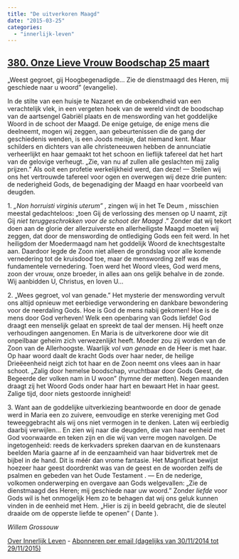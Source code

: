 ```yaml
---
title: "De uitverkoren Maagd"
date: "2015-03-25"
categories: 
  - "innerlijk-leven"
---
```


## [380\. Onze Lieve Vrouw Boodschap 25 maart](http://ift.tt/1Ndu40W)

„Weest gegroet, gij Hoogbegenadigde… Zie de dienstmaagd des Heren, mij geschiede naar u woord” (evangelie).

In de stilte van een huisje te Nazaret en de onbekendheid van een verachtelijk vlek, in een vergeten hoek van de wereld vindt de boodschap van de aartsengel Gabriël plaats en de menswording van het goddelijke Woord in de schoot der Maagd. De enige getuige, de enige mens die deelneemt, mogen wij zeggen, aan gebeurtenissen die de gang der geschiedenis wenden, is een Joods meisje, dat niemand kent. Maar schilders en dichters van alle christeneeuwen hebben de annunciatie verheerlijkt en haar gemaakt tot het schoon en lieflijk tafereel dat het hart van de gelovige verheugt. „Zie, van nu af zullen alle geslachten mij zalig prijzen.” Als ooit een profetie werkelijkheid werd, dan deze! — Stellen wij ons het vertrouwde tafereel voor ogen en overwegen wij deze drie punten: de nederigheid Gods, de begenadiging der Maagd en haar voorbeeld van deugden.

1\. _„Non horruisti virginis uterum”_ , zingen wij in het Te Deum , misschien meestal gedachteloos: „toen Gij de verlossing des mensen op U naamt, zijt Gij _niet teruggeschrokken voor de schoot der Maagd_ .” Zonder dat wij tekort doen aan de glorie der allerzuiverste en allerheiligste Maagd moeten wij zeggen, dat door de menswording de ontlediging Gods een feit werd. In het heiligdom der Moedermaagd nam het goddelijk Woord de knechtsgestalte aan. Daardoor legde de Zoon niet alleen de grondslag voor alle komende vernedering tot de kruisdood toe, maar de menswording zelf was de fundamentele vernedering. Toen werd het Woord vlees, God werd mens, zoon der vrouw, onze broeder, in alles aan ons gelijk behalve in de zonde. Wij aanbidden U, Christus, en loven U…

2\. „Wees gegroet, vol van genade.” Het mysterie der menswording vervult ons altijd opnieuw met eerbiedige verwondering en dankbare bewondering voor de neerdaling Gods. Hoe is God de mens nabij gekomen! Hoe is de mens door God verheven! Welk een openbaring van Gods liefde! God draagt een menselijk gelaat en spreekt de taal der mensen. Hij heeft onze verhoudingen aangenomen. En Maria is de uitverkorene door wie dit onpeilbaar geheim zich verwezenlijkt heeft. Moeder zou zij worden van de Zoon van de Allerhoogste. Waarlijk _vol van genade_ en de Heer is met haar. Op haar woord daalt de kracht Gods over haar neder, de heilige Drieëeenheid neigt zich tot haar en de Zoon neemt ons vlees aan in haar schoot. „Zalig door hemelse boodschap, vruchtbaar door Gods Geest, de Begeerde der volken nam in U woon” (hymne der metten). Negen maanden draagt zij het Woord Gods onder haar hart en bewaart Het in haar geest. Zalige tijd, door niets gestoorde innigheid!

3\. Want aan de goddelijke uitverkiezing beantwoorde en door de genade werd in Maria een zo zuivere, eenvoudige en sterke vereniging met God teweeggebracht als wij ons niet vermogen in te denken. Laten wij eerbiedig daarbij verwijlen… En zien wij naar die deugden, die van haar eenheid met God voorwaarde en teken zijn en die wij van verre mogen navolgen. De ingetogenheid: reeds de kerkvaders spreken daarvan en de kunstenaars beelden Maria gaarne af in de eenzaamheid van haar bidvertrek met de bijbel in de hand. Dit is méér dan vrome fantasie. Het Magnificat bewijst hoezeer haar geest doordrenkt was van de geest en de woorden zelfs de psalmen en gebeden van het Oude Testament . — En de nederige, volkomen onderwerping en overgave aan Gods welgevallen: „Zie de dienstmaagd des Heren; mij geschiede naar uw woord.” Zonder _liefde_ voor Gods wil is het onmogelijk Hem zo te behagen dat wij ons geluk kunnen vinden in de eenheid met Hem. „Hier is zij in beeld gebracht, die de sleutel draaide om de opperste liefde te openen” ( Dante ).

_Willem Grossouw_

[Over Innerlijk Leven](http://ift.tt/1y6X5mY) - [Abonneren per email (dagelijks van 30/11/2014 tot 29/11/2015)](http://eepurl.com/9P3DT)
